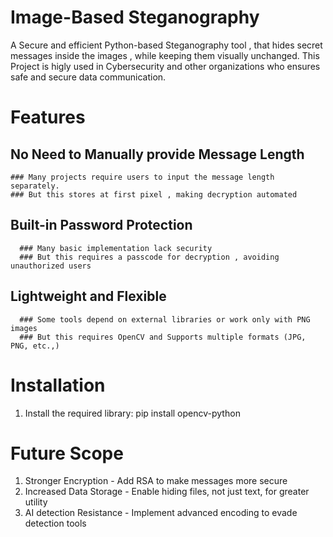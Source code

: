 # Image-Based Steganography 
A Secure and efficient Python-based Steganography tool , that hides secret messages inside the images , while keeping them visually unchanged. This Project is higly used in Cybersecurity and other organizations who ensures safe and secure data communication. 
# Features
## No Need to Manually provide Message Length 
    ### Many projects require users to input the message length separately. 
    ### But this stores at first pixel , making decryption automated
## Built-in Password Protection 
	  ### Many basic implementation lack security 
	  ### But this requires a passcode for decryption , avoiding unauthorized users
## Lightweight and Flexible 
	  ### Some tools depend on external libraries or work only with PNG images
	  ### But this requires OpenCV and Supports multiple formats (JPG, PNG, etc.,)
# Installation 
  1. Install the required library:
     pip install opencv-python
# Future Scope 
  1. Stronger Encryption     - Add RSA to make messages more secure 
  2. Increased Data Storage  - Enable hiding files, not just text, for greater utility
  3. AI detection Resistance - Implement advanced encoding to evade detection tools 
